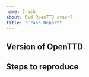 ```yaml
---
name: Crash
about: Did OpenTTD crash?
title: "Crash Report"
---
```

<!-- Please zip the crash.log, crash.dmp and crash.sav and attach it to this crash report. -->

## Version of OpenTTD
<!-- Indicate what version of OpenTTD you are using, including your OS. -->

## Steps to reproduce
<!-- Please spend a few words if you can reproduce this problem. -->
